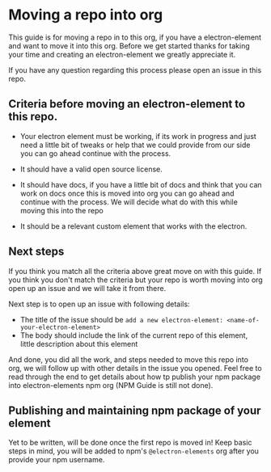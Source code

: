 # Moving a repo into org

This guide is for moving a repo in to this org, if you have a electron-element
and want to move it into this org. Before we get started thanks for taking your time
and creating an electron-element we greatly appreciate it.

If you have any question regarding this process please open an issue in this repo.

## Criteria before moving an electron-element to this repo.

  <!-- TODO: Make a team @electron-elements/helpers that will help whoever needs help -->
  - Your electron element must be working, if its work in progress and just need a little bit of
  tweaks or help that we could provide from our side you can go ahead continue with the process.

  - It should have a valid open source license.

  - It should have docs, if you have a little bit of docs and think that you can work on docs once this is moved into org you can go ahead and continue with the process. We will decide what do with this while
  moving this into the repo

  - It should be a relevant custom element that works with the electron.

## Next steps

If you think you match all the criteria above great move on with this guide. If you think you don't
match the criteria but your repo is worth moving into org open up an issue and we will take it from there.

Next step is to open up an issue with following details:

  - The title of the issue should be `add a new electron-element: <name-of-your-electron-element>`
  - The body should include the link of the current repo of this element, little description about this element

And done, you did all the work, and steps needed to move this repo into org, we will follow up with other details
in the issue you opened. Feel free to read through the end to get details about how tp publish your npm package into electron-elements
npm org (NPM Guide is still not done).

## Publishing and maintaining npm package of your element

Yet to be written, will be done once the first repo is moved in!
Keep basic steps in mind, you will be added to npm's `@electron-elements` org after you provide your npm username.

